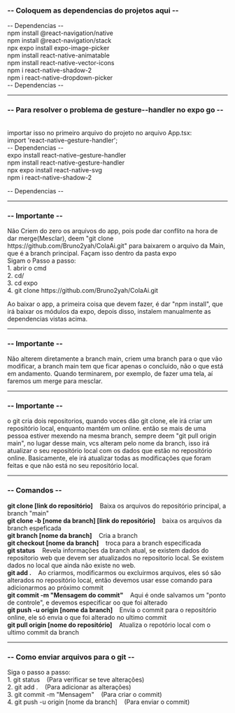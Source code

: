 <h3>-- Coloquem as dependencias do projetos aqui --</h3>
-- Dependencias -- <br>
npm install @react-navigation/native <br>
npm install @react-navigation/stack <br>
npx expo install expo-image-picker <br>
npm install react-native-animatable <br>
npm install react-native-vector-icons <br>
npm i react-native-shadow-2 <br>
npm i react-native-dropdown-picker <br>
-- Dependencias -- <hr>

<h3>-- Para resolver o problema de gesture--handler no expo go --</h3><br>
importar isso no primeiro arquivo do projeto no arquivo App.tsx:<br>
import 'react-native-gesture-handler';<br>
-- Dependencias -- <br>
expo install react-native-gesture-handler<br>
 npm install react-native-gesture-handler<br>
npx expo install react-native-svg <br>
npm i react-native-shadow-2 <br>

-- Dependencias -- <hr>

<h3>-- Importante --</h3>
Não Criem do zero os arquivos do app, pois pode dar conflito na hora de dar merge(Mesclar), deem "git clone https://github.com/Bruno2yah/ColaAi.git" para baixarem o arquivo da Main, que é a branch principal. Façam isso dentro da pasta expo<br>
Sigam o Passo a passo:<br>
1. abrir o cmd<br>
2. cd/<br>
3. cd expo<br>
4. git clone https://github.com/Bruno2yah/ColaAi.git<br>

Ao baixar o app, a primeira coisa que devem fazer, é dar "npm install", que irá baixar os módulos da expo, depois disso, instalem manualmente as dependencias vistas acima.<hr>

<h3>-- Importante --</h3>
Não alterem diretamente a branch main, criem uma branch para o que vão modificar, a branch main tem que ficar apenas o concluido, não o que está em andamento. Quando terminarem, por exemplo, de fazer uma tela, aí faremos um merge para mesclar.<hr>

<h3>-- Importante --</h3>
o git cria dois repositorios, quando voces dão git clone, ele irá criar um repositório local, enquanto mantém um online. então se mais de uma pessoa estiver mexendo na mesma branch, sempre deem "git pull origin main", no lugar desse main, vcs alteram pelo nome da  branch, isso irá atualizar o seu repositório local com os dados que estão no repositório online. Basicamente, ele irá atualizar todas as modificações que foram feitas e que não está no seu repositório local.<hr>

<h3>-- Comandos --</h3>
<b>git clone [link do repositório]</b> &nbsp&nbsp Baixa os arquivos do repositório principal, a branch "main"<br>
<b>git clone -b [nome da branch] [link do repositório]</b> &nbsp&nbsp baixa os arquivos da branch espeficada<br>
<b>git branch [nome da branch]</b> &nbsp&nbsp Cria a branch<br>
<b>git checkout [nome da branch]</b> &nbsp&nbsp troca para a branch especificada<br>
<b>git status</b> &nbsp&nbsp Revela informações da branch atual, se existem dados do repositorio web que devem ser atualizados no repositorio local. Se existem dados no local que ainda não existe no web.<br>
<b>git add .</b> &nbsp&nbsp Ao criarmos, modificarmos ou excluirmos arquivos, eles só são alterados no repositório local, então devemos usar esse comando para adicionarmos ao próximo commit<br>
<b>git commit -m "Mensagem do commit"</b> &nbsp&nbsp Aqui é onde salvamos um "ponto de controle", e devemos especificar oo que foi alterado<br>
<b>git push -u origin [nome da branch]</b> &nbsp&nbsp Envia o commit para o repositório online, ele só envia o que foi alterado no ultimo commit<br>
<b>git pull origin [nome do repositório]</b> &nbsp&nbsp Atualiza o repotório local com o ultimo commit da branch<hr>

<h3>-- Como enviar arquivos para o git --</h3>
Siga o passo a passo:<br>
1. git status &nbsp&nbsp (Para verificar se teve alterações)<br>
2. git add . &nbsp&nbsp (Para adicionar as alterações)<br>
3. git commit -m "Mensagem" &nbsp&nbsp (Para criar o commit)<br>
4. git push -u origin [nome da branch] &nbsp&nbsp (Para enviar o commit)<br>

